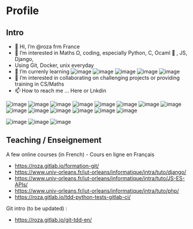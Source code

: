 # Profile

## Intro

- 👋 Hi, I’m @roza frm France
- 👀   I’m interested in Maths Ω, coding, especially Python, C, Ocaml 🐫 , JS, Django, 
- Using Git, Docker, unix everyday 
- 🌱 I’m currenly learning  ![image](https://img.shields.io/badge/Keras-FF0000?style=for-the-badge&logo=keras&logoColor=white)
 ![image](https://img.shields.io/badge/Cypress-17202C?style=for-the-badge&logo=cypress&logoColor=white)
 ![image](https://img.shields.io/badge/Julia-9558B2?style=for-the-badge&logo=julia&logoColor=white)
 ![image](https://img.shields.io/badge/GitHub_Actions-2088FF?style=for-the-badge&logo=github-actions&logoColor=white) 
 ![image](https://img.shields.io/badge/LaTeX-47A141?style=for-the-badge&logo=LaTeX&logoColor=white)
- 💞️ I’m  interested in collaborating on challenging projects or providing training in CS/Maths
- 📫 How to reach me ... Here or Lnkdin


![image](https://img.shields.io/badge/C-00599C?style=for-the-badge&logo=c&logoColor=white)
![image](https://img.shields.io/badge/C%2B%2B-00599C?style=for-the-badge&logo=c%2B%2B&logoColor=white)
![image](https://img.shields.io/badge/Python-FFD43B?style=for-the-badge&logo=python&logoColor=blue)
![image](https://img.shields.io/badge/Flask-000000?style=for-the-badge&logo=flask&logoColor=white) 
![image](https://img.shields.io/badge/Flutter-02569B?style=for-the-badge&logo=flutter&logoColor=white)
![image](https://img.shields.io/badge/Svelte-4A4A55?style=for-the-badge&logo=svelte&logoColor=FF3E00)
![image](https://img.shields.io/badge/Swagger-85EA2D?style=for-the-badge&logo=Swagger&logoColor=white)
![image](https://img.shields.io/badge/Symfony-000000?style=for-the-badge&logo=Symfony&logoColor=white)
![image](https://img.shields.io/badge/Node.js-339933?style=for-the-badge&logo=nodedotjs&logoColor=white)
![image](https://img.shields.io/badge/MariaDB-003545?style=for-the-badge&logo=mariadb&logoColor=white)
![image](https://img.shields.io/badge/MongoDB-4EA94B?style=for-the-badge&logo=mongodb&logoColor=white)
![image](https://img.shields.io/badge/Docker-2CA5E0?style=for-the-badge&logo=docker&logoColor=white)
![image](https://img.shields.io/badge/Selenium-43B02A?style=for-the-badge&logo=Selenium&logoColor=white)
![image](https://img.shields.io/badge/Socket.io-010101?&style=for-the-badge&logo=Socket.io&logoColor=white)

![image](https://img.shields.io/badge/GIT-E44C30?style=for-the-badge&logo=git&logoColor=white)
![image](https://img.shields.io/badge/GitLab-330F63?style=for-the-badge&logo=gitlab&logoColor=white)
![image](https://img.shields.io/badge/Gitpod-000000?style=for-the-badge&logo=gitpod&logoColor=#FFAE33)

## Teaching / Enseignement

A few online courses (in French) -  Cours en ligne en Français

- https://roza.gitlab.io/formation-git/
- https://www.univ-orleans.fr/iut-orleans/informatique/intra/tuto/django/
- https://www.univ-orleans.fr/iut-orleans/informatique/intra/tuto/JS-ES-APIs/
- https://www.univ-orleans.fr/iut-orleans/informatique/intra/tuto/php/
- https://roza.gitlab.io/tdd-python-tests-gitlab-ci/

Git intro (to be updated) :

- https://roza.gitlab.io/git-tdd-en/



<!---
roza/roza is a ✨ special ✨ repository because its `README.md` (this file) appears on your GitHub profile.
You can click the Preview link to take a look at your changes.
--->
